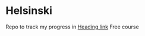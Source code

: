 # Helsinski
Repo to track my progress in  [Heading link](https://fullstackopen.com/en/ "University of Helsinki FullStack") Free course

